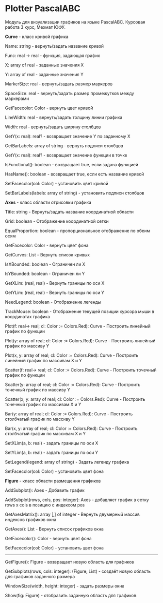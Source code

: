 # Plotter PascalABC
Модуль для визуализации графиков на языке PascalABC.
Курсовая работа 3 курс, Мехмат ЮФУ.


**Curve** - класс кривой графика


Name: string - вернуть/задать название кривой

Func: real -> real - функция, задающая график

X: array of real - заданные значения X

Y: array of real - заданные значения Y

MarkerSize: real - вернуть/задать размер маркеров

SpaceSize: real - вернуть/задать размер промежутков между маркерами

GetFacecolor: Color - вернуть цвет кривой

LineWidth: real - вернуть/задать толщину линии графика

Width: real - вернуть/задать ширину столбцов

GetY(x: real): real? - возвращает значение Y по заданному X

GetBarLabels: array of string - вернуть подписи столбцов


GetY(x: real): real? - возвращает значение функции в точке

IsFunctional(): boolean - возвращает true, если задана функцией

HasName(): boolean - возвращает true, если есть название кривой


SetFacecolor(col: Color) - установить цвет кривой

SetBarLabels(labels: array of string) - установить подписи столбцов


**Axes** - класс области отрисовки графика


Title: string - Вернуть/задать название координатной области

Grid: boolean - Отображение координатной сетки

EqualProportion: boolean - пропорциональное отображение по обеим осям

GetFacecolor: Color - вернуть цвет фона

GetCurves: List<Curve> - Вернуть список кривых

IsXBounded: boolean - Ограничен ли X

IsYBounded: boolean - Ограничен ли Y

GetXLim: (real, real) - Вернуть границы по оси Х

GetYLim: (real, real) - Вернуть границы по оси Y

NeedLegend: boolean - Отображение легенды

TrackMouse: boolean - Отображение текущей позиции курсора мыши в координатах графика


Plot(f: real-> real; cl: Color := Colors.Red): Curve - Построить линейный график по функции

Plot(y: array of real; cl: Color := Colors.Red): Curve - Построить линейный график по массиву Y

Plot(x, y: array of real; cl: Color := Colors.Red): Curve - Построить линейный график по массивам X и Y

Scatter(f: real-> real; cl: Color := Colors.Red): Curve - Построить точечный график по функции

Scatter(y: array of real; cl: Color := Colors.Red): Curve - Построить точечный график по массиву Y

Scatter(x, y: array of real; cl: Color := Colors.Red): Curve - Построить точечный график по массивам X и Y

Bar(y: array of real; cl: Color := Colors.Red): Curve - Построить столбчатый график по массиву Y

Bar(x, y: array of real; cl: Color := Colors.Red): Curve - Построить столбчатый график по массивам X и Y


SetXLim(a, b: real) - задать границы по оси X

SetYLim(a, b: real) - задать границы по оси Y

SetLegend(legend: array of string) - Задать легенду графика

SetFacecolor(col: Color) - установить цвет фона


**Figure** - класс области размещения графиков


AddSubplot(): Axes - Добавить график

AddSubplot(rows, cols, pos: integer): Axes - добавляет график в сетку rows x cols в позицию с индексом pos

GetAxesMatrix(): array [,] of integer - Вернуть двумерный массив индексов графиков окна

GetAxes(): List<Axes> - Вернуть список графиков окна

GetFacecolor(): Color - вернуть цвет фона

SetFacecolor(col: Color) - установить цвет фона


***


GetFigure(): Figure - возвращает новую область для графиков

GetSubplots(rows, cols: integer): (Figure, List<Axes>) - создаёт новую область для графиков заданного размера
  
WindowSize(width, height: integer) - задать размеры окна

Show(fig: Figure) - отобразить заданную область для графиков
